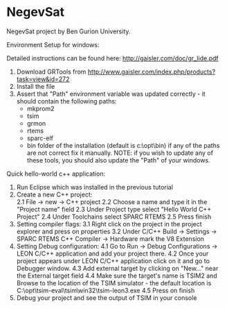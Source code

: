 NegevSat
========

NegevSat project by Ben Gurion University.

Environment Setup for windows:

Detailed instructions can be found here: http://gaisler.com/doc/gr_lide.pdf

1. Download GRTools from http://www.gaisler.com/index.php/products?task=view&id=272
2. Install the file
3. Assert that "Path" environment variable was updated correctly - it should contain the following paths:
    * mkprom2
    * tsim
    * grmon
    * rtems
    * sparc-elf
    * bin folder of the installation (default is c:\opt\bin)
if any of the paths are not correct fix it manually.
NOTE: if you wish to update any of these tools, you should also update the "Path" of your windows.

Quick hello-world c++ application:

1. Run Eclipse which was installed in the previous tutorial
2. Create a new C++ project:<br>
    2.1 File -> new -> C++ project
    2.2 Choose a name and type it in the "Project name" field
    2.3 Under Project type select "Hello World C++ Project"
    2.4 Under Toolchains select SPARC RTEMS
    2.5 Press finish
3. Setting compiler flags:
    3.1 Right click on the project in the project explorer and press on properties
    3.2 Under C/C++ Build -> Settings -> SPARC RTEMS C++ Compiler -> Hardware mark the V8 Extension
4. Setting Debug configuration:
    4.1 Go to Run -> Debug Configurations -> LEON C/C++ application and add your project there.
    4.2 Once your project appears under LEON C/C++ application click on it and go to Debugger window.
    4.3 Add external target by clicking on "New..." near the External target field
    4.4 Make sure the target's name is TSIM2 and Browse to the location of the TSIM simulator -
        the default location is C:\opt\tsim-eval\tsim\win32\tsim-leon3.exe
    4.5 Press on finish
5.  Debug your project and see the output of TSIM in your console
